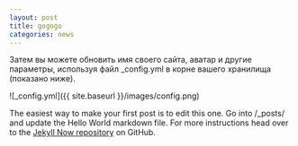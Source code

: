 ```yaml
---
layout: post
title: gogogo
categories: news
---
```


Затем вы можете обновить имя своего сайта, аватар и другие параметры, используя файл _config.yml в корне вашего хранилища (показано ниже).

![_config.yml]({{ site.baseurl }}/images/config.png)

The easiest way to make your first post is to edit this one. Go into /_posts/ and update the Hello World markdown file. For more instructions head over to the [Jekyll Now repository](https://github.com/barryclark/jekyll-now) on GitHub.